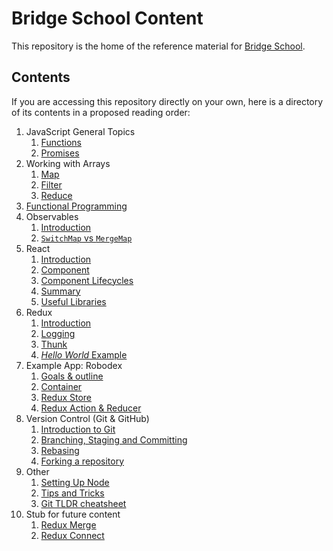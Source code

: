 # Bridge School Content

This repository is the home of the reference material for [Bridge School](http://www.bridgeschool.io).

## Contents

If you are accessing this repository directly on your own, here is a directory of its contents in a proposed reading order:

1. JavaScript General Topics
    1. [Functions](./resources/functions.md)
    1. [Promises](./resources/promises.md)
1. Working with Arrays
    1. [Map](./resources/array-map.md)
    1. [Filter](./resources/array-filter.md)
    1. [Reduce](./resources/array-reduce.md)
1. [Functional Programming](./resources/functional-programming.md)
1. Observables
    1. [Introduction](./resources/observables-intro.md)
    1. [`SwitchMap` vs `MergeMap`](./resources/observable-switchmap-vs-mergemap.md)  
1. React
    1. [Introduction](./resources/react-intro.md)
    1. [Component](./resources/react-component.md)
    1. [Component Lifecycles](./resources/react-lifecycles.md)
    1. [Summary](./resources/react-summary.md)
    1. [Useful Libraries](./resources/resources.md)
1. Redux
    1. [Introduction](./resources/redux-intro.md)
    1. [Logging](./resources/redux-logging.md)
    1. [Thunk](./resources/redux-thunk.md)
    1. [*Hello World* Example](./resources/redux-hello.md)
1. Example App: Robodex
    1. [Goals & outline](./resources/react-outline.md)
    1. [Container](./resources/react-container.md)
    1. [Redux Store](./resources/redux-store.md)
    1. [Redux Action & Reducer](./resources/redux-action-reducer.md)
1. Version Control (Git & GitHub)
    1. [Introduction to Git](./resources/git-intro.md)
    1. [Branching, Staging and Committing](./resources/git-branch-stage-commit.md)
    1. [Rebasing](./resources/git-rebase.md)
    1. [Forking a repository](./resources/git-fork.md)
1. Other
    1. [Setting Up Node](./resources/set-up-node.md)
    1. [Tips and Tricks](./resources/tips-and-tricks.md)
    1. [Git TLDR cheatsheet](./resources/git-cheatsheet.md)
1. Stub for future content
    1. [Redux Merge](./resources/redux-merge.md)
    1. [Redux Connect](./resources/redux-connect.md)
    